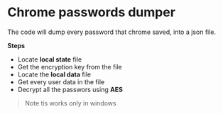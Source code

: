 # Chrome passwords dumper

The code will dump every password that chrome saved, into a json file.

**Steps**
+ Locate **local state** file
+ Get the encryption key from the file
+ Locate the **local data** file
+ Get every user data in the file
+ Decrypt all the passwors using **AES**

> Note tis works only in windows
